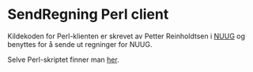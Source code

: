 SendRegning Perl client
=======================

Kildekoden for Perl-klienten er skrevet av Petter Reinholdtsen i [NUUG](http://nuug.no/) og benyttes for å sende ut regninger for NUUG.

Selve Perl-skriptet finner man [her](http://www.nuug.no/tools/sws-test).
